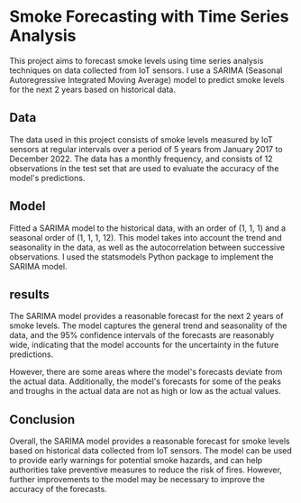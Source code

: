 # Smoke Forecasting with Time Series Analysis

This project aims to forecast smoke levels using time series analysis techniques on data collected from IoT sensors. I use a SARIMA (Seasonal Autoregressive Integrated Moving Average) model to predict smoke levels for the next 2 years based on historical data.

## Data
The data used in this project consists of smoke levels measured by IoT sensors at regular intervals over a period of 5 years from January 2017 to December 2022. The data has a monthly frequency, and consists of 12 observations in the test set that are used to evaluate the accuracy of the model's predictions.

## Model
Fitted a SARIMA model to the historical data, with an order of (1, 1, 1) and a seasonal order of (1, 1, 1, 12). This model takes into account the trend and seasonality in the data, as well as the autocorrelation between successive observations. I used the statsmodels Python package to implement the SARIMA model.

## results
The SARIMA model provides a reasonable forecast for the next 2 years of smoke levels. The model captures the general trend and seasonality of the data, and the 95% confidence intervals of the forecasts are reasonably wide, indicating that the model accounts for the uncertainty in the future predictions.

However, there are some areas where the model's forecasts deviate from the actual data. Additionally, the model's forecasts for some of the peaks and troughs in the actual data are not as high or low as the actual values.

## Conclusion
Overall, the SARIMA model provides a reasonable forecast for smoke levels based on historical data collected from IoT sensors. The model can be used to provide early warnings for potential smoke hazards, and can help authorities take preventive measures to reduce the risk of fires. However, further improvements to the model may be necessary to improve the accuracy of the forecasts.